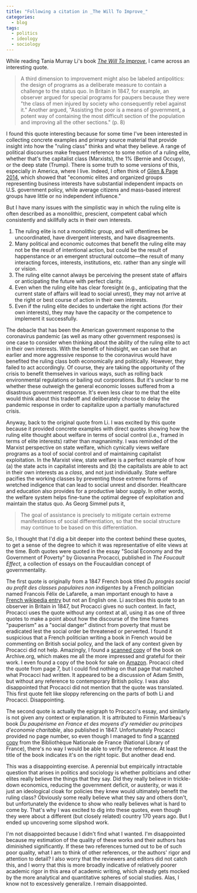 ```yaml
---
title: "Following a citation in _The Will To Improve_"
categories:
  - blog
tags:
  - politics
  - ideology
  - sociology
---
```


While reading Tania Murray Li's book [_The Will To Improve_][will], I came
across an interesting quote.

[will]: https://www.dukeupress.edu/The-Will-to-Improve/

> A third dimension to improvement might also be labeled antipolitics: the
> design of programs as a deliberate measure to contain a challenge to the
> status quo. In Britain in 1847, for example, an observer argued for special
> programs for paupers because they were "the class of men injured by society
> who consequently rebel against it." Another argued, "Assisting the poor
> is a means of government, a potent way of containing the most difficult section
> of the population and improving all the other sections." (p. 8)

I found this quote interesting because for some time I've been interested in
collecting concrete examples and primary source material that provide insight
into how the "ruling class" thinks and what they believe. A range of political discourses
make frequent reference to some notion of a ruling elite, whether that's the
capitalist class (Marxists), the 1% (Bernie and Occupy), or the deep state
(Trump). There is some truth to some versions of this, especially in America,
where I live. Indeed, I often think of [Gilen & Page 2014][gp14], which
showed that "economic elites and organized groups representing business
interests have substantial independent impacts on U.S. government policy,
while average citizens and mass-based interest groups have little or no
independent influence."

[gp14]: https://scholar.princeton.edu/sites/default/files/mgilens/files/gilens_and_page_2014_-testing_theories_of_american_politics.doc.pdf

But I have many issues with the simplistic way in which the ruling elite is
often described as a monolithic, prescient, competent cabal which consistently
and skillfully acts in their own interests.
1. The ruling elite is not a monolithic group, and will oftentimes be
   uncoordinated, have divergent interests, and have disagreements.
2. Many political and economic outcomes that benefit the ruling elite may not be
   the result of intentional action, but could be the result of happenstance or
   an emergent structural outcome—the result of many interacting forces,
   interests, institutions, etc. rather than any single will or vision.
3. The ruling elite cannot always be perceiving the present state of affairs or
   anticipating the future with perfect clarity.
4. Even when the ruling elite has clear foresight (e.g., anticipating that the
   current state of affairs will lead to social unrest), they may not arrive at
   the right or best course of action in their own interests.
5. Even if the ruling elite decides to undertake the right actions (for their
   own interests), they may have the capacity or the competence to implement it
   successfully.
   
The debacle that has been the American government response to the coronavirus
pandemic (as well as many other government responses) is one case to consider
when thinking about the ability of the ruling elite to act in their own
interests. With the benefit of hindsight, we can see that an earlier and more
aggressive response to the coronavirus would have benefited the ruling class
both economically and politically. However, they failed to act accordingly. Of
course, they are taking the opportunity of the crisis to benefit themselves in
various ways, such as rolling back environmental regulations or bailing out
corporations. But it's unclear to me whether these outweigh the general economic
losses suffered from a disastrous government response. It's even less clear to
me that the elite would think about this tradeoff and deliberately choose to
delay the pandemic response in order to capitalize upon a partially manufactured
crisis.

Anyway, back to the original quote from Li. I was excited by this quote because
it provided concrete examples with direct quotes showing how the ruling elite
thought about welfare in terms of social control (i.e., framed in terms of
elite interests) rather than magnanimity. I was reminded of the Marxist
perspective on state welfare, which cynically views welfare programs as a tool
of social control and of maintaining capitalist exploitation. In the Marxist
view, state welfare is a perfect example of how (a) the state acts in capitalist
interests and (b) the capitalists are able to act in their own interests as a
_class_, and not just individually. State welfare pacifies the working
classes by preventing those extreme forms of wretched indigence that can lead to
social unrest and disorder. Healthcare and education also provides for a
productive labor supply. In other words, the welfare system helps fine-tune the
optimal degree of exploitation and maintain the status quo. As Georg Simmel puts
it, 

> The goal of assistance is precisely to mitigate certain extreme
> manifestations of social differentiation, so that the social structure may
> continue to be based on this differentiation.

So, I thought that I'd dig a bit deeper into the context behind these quotes, to
get a sense of the degree to which it was representative of elite views at the
time. Both quotes were quoted in the essay "Social Economy and the Government of
Poverty" by Giovanna Procacci, published in _The Foucault Effect_, a collection
of essays on the Foucauldian concept of governmentality.

The first quote is originally from a 1847 French book titled _Du progrès
social au profit des classes populaires non indigentes_ by a French
politician named Francois Félix de Lafarelle, a man important enough to have
a [French wikipedia entry][wiki] but not an English one. Li ascribes this
quote to an observer in Britain in 1847, but Procacci gives no such context.
In fact, Procacci uses the quote without any context at all, using it as one
of three quotes to make a point about how the discourse of the time frames
"pauperism" as a "social danger" distinct from poverty that must be
eradicated lest the social order be threatened or perverted. I found it
suspicious that a French politician writing a book in French would be
commenting on British social policy, and the lack of any context given by
Procacci did not help. Amazingly, I found a [scanned copy][archive] of the
book on Archive.org, which makes me all the more impressed and grateful for
their work. I even found a copy of the book for sale on [Amazon][amazon].
Procacci cited the quote from page 7, but I could find nothing on that page
that matched what Procacci had written. It appeared to be a discussion of
Adam Smith, but without any reference to contemporary British policy. I was also
disappointed that Procacci did not mention that the quote was translated.
This first quote felt like sloppy referencing on the parts of both Li and
Procacci. Disappointing.

[wiki]: https://fr.wikipedia.org/wiki/F%C3%A9lix_de_Lafarelle
[amazon]: https://www.amazon.com/Progr%C3%A9s-Social-Classes-Populaires-Indigentes/dp/1149835133
[archive]: https://archive.org/details/duprogrssociala01faregoog/page/n27/mode/2up 

The second quote is actually the epigraph to Procacci's essay, and similarly is
not given any context or explanation. It is attributed to Firmin Marbeau's book
_Du paupérisme en France et des moyens d'y remédier ou principes d'economie
charitable_, also published in 1847. Unfortunately Procacci provided no page
number, so even though I managed to find a [scanned copy][bnf] from the
Bibliothèque Nationale de France (National Library of France), there's no way I
would be able to verify the reference. At least the title of the book indicates
it's on the right topic. But another dead end.

[bnf]: https://gallica.bnf.fr/ark:/12148/bpt6k842422/f1.image

This was a disappointing exercise. A perennial but empirically intractable
question that arises in politics and sociology is whether politicians and other
elites really believe the things that they say. Did they really believe in
trickle-down economics, reducing the government deficit, or austerity, or was it
just an ideological cloak for policies they knew would ultimately benefit the
ruling class? Obviously some really believe what they say and others don't, but
unfortunately the evidence to show who really believes what is hard to come by.
That's why I was excited to dig into these quotes, even though they were about a
different (but closely related) country 170 years ago. But I ended up uncovering
some slipshod work.

I'm not disappointed because I didn't find what I wanted. I'm disappointed
because my estimation of the quality of these works and their authors has
diminished significantly. If these two references turned out to be of such
poor quality, what I am to think of other references, or the authors' rigor
and attention to detail? I also worry that the reviewers and editors did not
catch this, and I worry that this is more broadly indicative of relatively poorer
academic rigor in this area of academic writing, which already gets mocked by
the more analytical and quantitative spheres of social studies. Alas, I know
not to excessively generalize. I remain disappointed.
